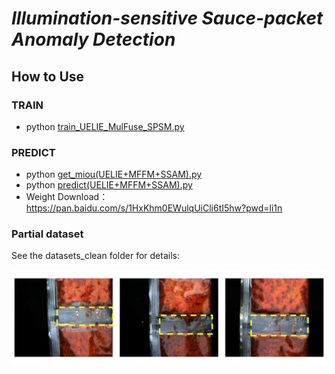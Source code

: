 # ***Illumination-sensitive Sauce-packet Anomaly Detection***


## How to Use

### TRAIN
  * python [train_UELIE_MulFuse_SPSM.py](train_UELIE_MulFuse_SPSM.py)

### PREDICT
  * python [get_miou(UELIE+MFFM+SSAM).py](get_miou%28UELIE%2BMFFM%2BSSAM%29.py)
  * python [predict(UELIE+MFFM+SSAM).py](predict%28UELIE%2BMFFM%2BSSAM%29.py)
  * Weight Download：https://pan.baidu.com/s/1HxKhm0EWulqUiCli6tI5hw?pwd=li1n 

### Partial dataset
See the datasets_clean folder for details:

![Datasets.jpg](datasets_clean%2FDatasets.jpg)


